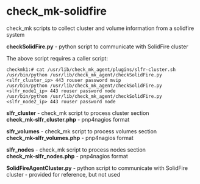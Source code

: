 # check_mk-solidfire
check_mk scripts to collect cluster and volume information from a solidfire system

<b>checkSolidFire.py</b> - python script to communicate with SolidFire cluster

The above script requires a caller script:
```
checkmk1:# cat /usr/lib/check_mk_agent/plugins/slfr-cluster.sh
/usr/bin/python /usr/lib/check_mk_agent/checkSolidFire.py <slfr_cluster_ip> 443 rouser password mvip
/usr/bin/python /usr/lib/check_mk_agent/checkSolidFire.py <slfr_node1_ip> 443 rouser password node
/usr/bin/python /usr/lib/check_mk_agent/checkSolidFire.py <slfr_node2_ip> 443 rouser password node

```

<b>slfr_cluster</b> - check_mk script to process cluster section<br>
<b>check_mk-slfr_cluster.php</b> - pnp4nagios format

<b>slfr_volumes</b> - check_mk script to process volumes section<br>
<b>check_mk-slfr_volumes.php</b> - pnp4nagios format

<b>slfr_nodes</b> - check_mk script to process nodes section<br>
<b>check_mk-slfr_nodes.php</b> - pnp4nagios format

<b>SolidFireAgentCluster.py</b> - python script to communicate with SolidFire cluster - provided for reference, but not used

